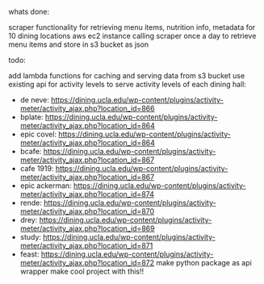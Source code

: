 whats done:

scraper functionality for retrieving menu items, nutrition info, metadata for 10 dining locations
aws ec2 instance calling scraper once a day to retrieve menu items and store in s3 bucket as json

todo:

add lambda functions for caching and serving data from s3 bucket
use existing api for activity levels to serve activity levels of each dining hall:
- de neve: https://dining.ucla.edu/wp-content/plugins/activity-meter/activity_ajax.php?location_id=866
- bplate: https://dining.ucla.edu/wp-content/plugins/activity-meter/activity_ajax.php?location_id=864
- epic covel: https://dining.ucla.edu/wp-content/plugins/activity-meter/activity_ajax.php?location_id=864
- bcafe: https://dining.ucla.edu/wp-content/plugins/activity-meter/activity_ajax.php?location_id=867
- cafe 1919: https://dining.ucla.edu/wp-content/plugins/activity-meter/activity_ajax.php?location_id=867
- epic ackerman: https://dining.ucla.edu/wp-content/plugins/activity-meter/activity_ajax.php?location_id=874
- rende: https://dining.ucla.edu/wp-content/plugins/activity-meter/activity_ajax.php?location_id=870
- drey: https://dining.ucla.edu/wp-content/plugins/activity-meter/activity_ajax.php?location_id=869
- study: https://dining.ucla.edu/wp-content/plugins/activity-meter/activity_ajax.php?location_id=871
- feast: https://dining.ucla.edu/wp-content/plugins/activity-meter/activity_ajax.php?location_id=872
make python package as api wrapper
make cool project with this!!